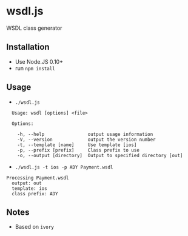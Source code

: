 # wsdl.js

WSDL class generator

## Installation
* Use Node.JS 0.10+
* run `npm install`

## Usage

* `./wsdl.js`

```
  Usage: wsdl [options] <file>

  Options:

    -h, --help                output usage information
    -V, --version             output the version number
    -t, --template [name]     Use template [ios]
    -p, --prefix [prefix]     Class prefix to use
    -o, --output [directory]  Output to specified directory [out]
```

* `./wsdl.js -t ios -p ADY Payment.wsdl`

```
Processing Payment.wsdl
  output: out
  template: ios
  class prefix: ADY
```

## Notes
* Based on `ivory`
